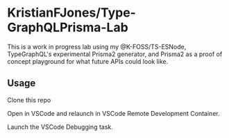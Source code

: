 # KristianFJones/Type-GraphQLPrisma-Lab

This is a work in progress lab using my @K-FOSS/TS-ESNode, TypeGraphQL's experimental Prisma2 generator, and Prisma2 as a proof of concept playground for what future APIs could look like.

## Usage

Clone this repo

Open in VSCode and relaunch in VSCode Remote Development Container.

Launch the VSCode Debugging task.
